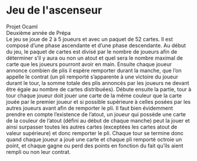 # Jeu de l'ascenseur
Projet Ocaml  
Deuxième année de Prépa  
Le jeu se joue de 2 à 5 joueurs et avec un paquet de 52 cartes. Il est composé d’une phase ascendante et d’une phase
descendante. Au début du jeu, le paquet de cartes est divisé par le nombre de joueurs afin de déterminer s’il y aura
ou non un atout et quel sera le nombre maximal de carte que les joueurs pourront avoir en main. Ensuite chaque
joueur annonce combien de plis il espère remporter durant la manche, que l’on appelle le contrat (un pli remporté
s’apparente à une victoire du joueur durant le tour, la somme totale des plis annoncés par les joueurs ne devant
être égale au nombre de cartes distribuées). Débute ensuite la partie, tour à tour chaque joueur doit jouer une carte
de la même couleur que la carte jouée par le premier joueur et si possible supérieure à celles posées par les autres
joueurs avant afin de remporter le pli. Il faut bien évidemment prendre en compte l’existence de l’atout, un joueur
qui possède une carte de la couleur de l’atout (défini au début de chaque manche) peut la jouer et ainsi surpasser
toutes les autres cartes (exceptées les cartes atout de valeur supérieure) et donc remporter le pli. Chaque tour se
termine donc quand chaque joueur a joué une carte et chaque pli remporté octroie un point, et chaque gagne ou
perd des points en fonction du fait qu’ils aient rempli ou non leur contrat.
